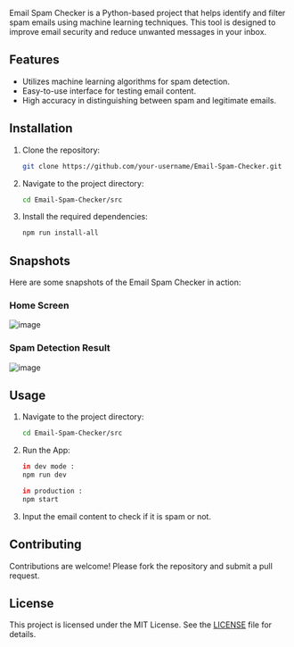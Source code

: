Email Spam Checker is a Python-based project that helps identify and filter spam emails using machine learning techniques. This tool is designed to improve email security and reduce unwanted messages in your inbox.

## Features

- Utilizes machine learning algorithms for spam detection.
- Easy-to-use interface for testing email content.
- High accuracy in distinguishing between spam and legitimate emails.

## Installation

1. Clone the repository:
   ```bash
   git clone https://github.com/your-username/Email-Spam-Checker.git
   ```
2. Navigate to the project directory:
   ```bash
   cd Email-Spam-Checker/src
   ```
3. Install the required dependencies:
   ```bash
   npm run install-all
   ```
## Snapshots

Here are some snapshots of the Email Spam Checker in action:

### Home Screen
![image](https://github.com/user-attachments/assets/3d63f30b-d90c-40bb-9745-10452536d742)

### Spam Detection Result
![image](https://github.com/user-attachments/assets/3a75564a-1650-4358-b675-f2c988d269bf)

## Usage

1. Navigate to the project directory:

    ```bash
    cd Email-Spam-Checker/src
    ```

2. Run the App:
   ```bash
   in dev mode :
   npm run dev
   ```
   ```bash
   in production :
   npm start
   ```
3. Input the email content to check if it is spam or not.

## Contributing

Contributions are welcome! Please fork the repository and submit a pull request.

## License

This project is licensed under the MIT License. See the [LICENSE](LICENSE) file for details.
